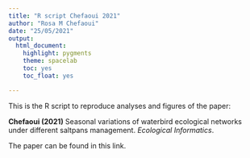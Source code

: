 ```yaml
---
title: "R script Chefaoui 2021"
author: "Rosa M Chefaoui"
date: "25/05/2021"
output: 
  html_document: 
    highlight: pygments
    theme: spacelab 
    toc: yes
    toc_float: yes

---
```

This is the R script to reproduce analyses and figures of the paper:

**Chefaoui (2021)** Seasonal variations of waterbird ecological networks under different saltpans management. *Ecological Informatics*.

The paper can be found in this link.
